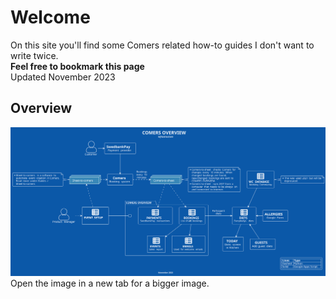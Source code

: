 # Welcome  

On this site you'll find some Comers related how-to guides I don't want to write twice.  
**Feel free to bookmark this page**  
Updated November 2023

## Overview

![overview.svg](diagrams/out/overview.svg)
Open the image in a new tab for a bigger image.

